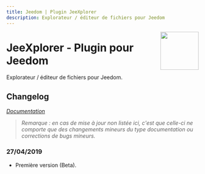 ```yaml
---
title: Jeedom | Plugin JeeXplorer
description: Explorateur / éditeur de fichiers pour Jeedom
---
```


<img align="right" src="../images/jeelog_icon.png" width="100">

# JeeXplorer - Plugin pour Jeedom

Explorateur / éditeur de fichiers pour Jeedom.

## Changelog

*[Documentation](index.md)*

>*Remarque : en cas de mise à jour non listée ici, c'est que celle-ci ne comporte que des changements mineurs du type documentation ou corrections de bugs mineurs.*

### 27/04/2019
- Première version (Beta).